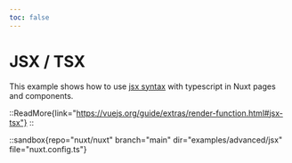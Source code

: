 ```yaml
---
toc: false
---
```


# JSX / TSX

This example shows how to use [jsx syntax](https://vuejs.org/guide/extras/render-function.html#jsx-tsx) with typescript in Nuxt pages and components.

::ReadMore{link="<https://vuejs.org/guide/extras/render-function.html#jsx-tsx"}>
::

::sandbox{repo="nuxt/nuxt" branch="main" dir="examples/advanced/jsx" file="nuxt.config.ts"}
